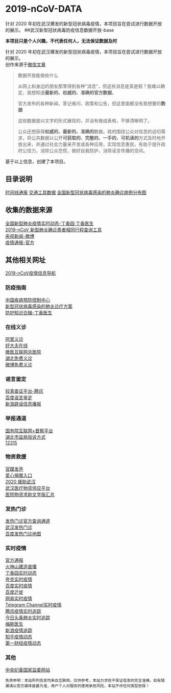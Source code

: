 # 2019-nCoV-DATA
针对 2020 年初在武汉爆发的新型冠状病毒疫情，本项目旨在尝试进行数据开放的展示。 
##武汉新型冠状病毒防疫信息数据开放-base

**本项目只是个人兴趣，不代表任何人，无法保证数据及时**

针对 2020 年初在武汉爆发的新型冠状病毒疫情，本项目旨在尝试进行数据开放的展示。  
创作来源于[微信文章](https://mp.weixin.qq.com/s/5mG79GCMnVnhIHhD5ECRQA)

>数据开放能做些什么  
>
>从网上和身边的朋友那里得到各种“消息”，但这些消息是真是假？我难以确定，我想知道**最新的、权威的、准确的官方数据**。  
>
>官方发布的各种新闻、答记者问、政策和公告，但这里面都没有我想要的**数据**
>
>这些数据是以文字的形式展现的，并没有做成表格，不够清晰明了。
>
>公众还想获得**权威的、最新的、准确的**数据。政府围绕公众对信息的迫切需求，将公共数据以公开**可获取的、完整的、一手的、可机读的**方式及时地开放出来，并通过社会力量来开发成各种应用，实现信息惠民，有助于提升政府公信力，消除公众恐慌，做好自我防护，消除谣言传播的空间。

基于以上信息，创建了本项目。

## 目录说明

[时间线通报](timeLine/README.md)
[交通工具数据](traffic/README.md)
[全国新型冠状病毒感染的肺炎确诊病例分布图](cdc_days/README.md)

## 收集的数据来源

[全国新型肺炎疫情实时动态-丁香园·丁香医生](https://3g.dxy.cn/newh5/view/pneumonia)  
[2019-nCoV 新型肺炎确诊患者相同行程查询工具](http://2019ncov.nosugartech.com/)  
[央视新闻-微博](https://weibo.com/cctvxinwen?refer_flag=1001030103_&is_hot=1)  
[疫情通报-官方](http://www.nhc.gov.cn/xcs/yqtb/list_gzbd.shtml)  

## 其他相关网址
[2019-nCoV疫情信息导航](http://nav.werty.cn/#)
### 防疫指南
[中国疾病预防控制中心](http://www.chinacdc.cn/jkzt/crb/zl/szkb_11803/jszl_2275/)  
[新型冠状病毒感染的肺炎诊疗方案](http://www.chinacdc.cn/jkzt/crb/zl/szkb_11803/jszl_11815/202001/W020200128207842237479.pdf)  
[防护知识合辑-丁香医生](https://mp.weixin.qq.com/s/UkWbqzKRe2DITz2nS6-XvQ)  
### 在线义诊
[阿里义诊](https://pages.tmall.com/wow/alijk/act/liugan?wh_biz=tm&spm=a2oua.alipayad.banner.feiyan)  
[好大夫在线](https://m.haodf.com/)  
[微医互联网总医院](https://promo.guahao.com/topic/pneumonia)  
[湖北免费义诊](https://img1.dxycdn.com/2020/0125/993/3392865907226580601-22.jpg)  
[微博免费义诊](http://apps.weibo.com/linkcard/2002846022:c81f59f7455d079f672034d22b84c405) 
### 谣言鉴定
[较真查证平台-腾讯](https://vp.fact.qq.com/home)   
[百度谣言鉴定](https://m.baidu.com/s?pu=sz%401320_480%2Ccuid%4008vHfgiQvf0CiSiSluSk8lumvagrivuz_u-DalOg2iKa0qqSB%2Ccua%40_a-qiyuOvigBNEqpI5me6NN0v8oNu-I4_CvH8yaf2iqlC%2Ccut%405teqf4a6vCgVODhWk4mpq5qOC%2Cosname%40baiduboxapp%2Cctv%402%2Ccfrom%401014613a%2Ccen%40cuid_cua_cut%2Cc3_aid%40A00-WYWLEKF5W5WL3S3EIYELFZWWXDVXUXVI-5X2Q7FSV%2Ccsrc%40app_mainbox_txt&bd_page_type=1&word=%23%E5%85%B3%E4%BA%8E%E6%96%B0%E5%9E%8B%E8%82%BA%E7%82%8E%E7%9A%84%E8%BF%99%E4%BA%9B%E8%B0%A3%E8%A8%80%E4%B8%8D%E8%83%BD%E4%BF%A1%23&from=1013672o&pkgname=com.baidu.searchbox&network=1_0&rsv_sug4=60457&sa=tkb&rq=%23%E5%85%B3%E4%BA%8E%E6%96%B0%E5%9E%8B%E8%82%BA%E7%82%8E%E7%9A%84%E8%BF%99%E4%BA%9B%E8%B0%A3%E8%A8%80%E4%B8%8D%E8%83%BD%E4%BF%A1%23&rsv_pq=11700180206854768834&ant_ct=mN7MkD%2BhZ%2Bj1M8rkAnUFpL3V81jNwnR83bIIn8n3wziiX2lUGdVvCCBBW4A0FsEL&t_samp=tcspeedup_0-aiapps_10050-kopt_1-presuopt_30-fixhttpdns_0-load_async_k_0-main_browser_frame_multi_container_23&tcs=6922249_S20&ts=6922281)  
[新浪辟谣信息播报](https://news.sina.cn/zt_d/yypd2020)  
### 举报通道
[国务院互联网+督察平台](http://www.gov.cn/xinwen/2020-01/24/content_5472009.htm)  
[湖北市监局投诉方式](https://baijiahao.baidu.com/s?id=1656625537550941208&wfr=spider&for=pc)  
[12315](http://www.12315.cn/)  
### 物资救援
[官媒发声](https://mp.weixin.qq.com/s/jikceIzJws0ryMVdEdsKAg)  
[爱心捐赠入口](https://article.unionpay.com/userview/#/actList/detail?id=1451&isShare=true)  
[2020 援助武汉](https://wuhan2020.github.io/#)  
[武汉医疗物资供应平台](https://onwh.51rry.com/#/)  
[医院物资求助文字版汇总](https://shimo.im/docs/tcXtdyK9cVhP8cRh/read)  
### 发热门诊
[发热门诊官方查询通道](http://wjw.wuhan.gov.cn/front/web/showDetail/2020012009078)  
[武汉发热门诊](http://wjw.wuhan.gov.cn/front/web/showDetail/2020012009078)  
[百度发热门诊地图](https://map.baidu.com/search/%E5%8F%91%E7%83%AD%E9%97%A8%E8%AF%8A/@11606355.20723728,4669275.867237279,5z?querytype=s&c=1&wd=%E5%8F%91%E7%83%AD%E9%97%A8%E8%AF%8A&da_src=shareurl&on_gel=1&l=5&gr=1&b=(6613331.207237281,2084699.8672372792;16599379.20723728,7253851.867237279)&pn=0&device_ratio=2)  
### 实时疫情
[官方通报](http://www.nhc.gov.cn/xcs/yqtb/list_gzbd.shtml)  
[火神山建造直播](https://m.yangshipin.cn/static/2020/c0126.html?from=groupmessage&isappinstalled=0)  
[丁香园实时动态](https://3g.dxy.cn/newh5/view/pneumonia)  
[夸克实时疫情](https://broccoli.uc.cn/apps/pneumonia/routes/index)  
[百度实时疫情](https://voice.baidu.com/act/newpneumonia/newpneumonia)  
[百度迁徙](https://qianxi.baidu.com/)  
[网易实时疫情](http://news.163.com/special/epidemic/)  
[Telegram Channel实时疫情](https://2019ncov.netlify.com/)  
[腾讯疫情实时追踪](https://news.qq.com/zt2020/page/feiyan.htm)  
[今日头条肺炎实时追踪](https://i.snssdk.com/feoffline/hot_list/template/hot_list/forum_share.html?forum_id=1656388947394568)  
[梅斯医生](http://m.medsci.cn/wh.asp)  
[新浪疫情追踪](https://news.sina.cn/zt_d/yiqing0121)  
[知乎疫情动态](https://www.zhihu.com/special/19681091)  
[第一财经疫情动态](https://m.yicai.com/news/100476965.html)  

### 其他
[中央纪委国家监委网站](http://www.ccdi.gov.cn/)

`免责申明：本站所列信息均来自互联网，仅供参考，本站力求但不保证信息的完全准确，如有错漏请以官方媒体披露为准，用户个人对服务的使用承担风险，本站不作任何类型担保！`
